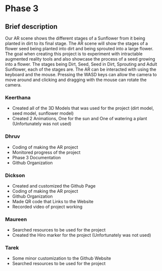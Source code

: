 # Phase 3
## Brief description 
Our AR scene shows the different stages of a Sunflower from it being planted in dirt to its final stage. The AR scene will show the stages of a flower seed being planted into dirt and being sprouted into a large flower. The goal when creating this project is to experiment with intractable augmented reality tools and also showcase the process of a seed growing into a flower. The stages being Dirt, Seed, Seed in Dirt, Sprouting and Adult Sunflower, each of the stages are. The AR can be interacted with using the keyboard and the mouse. Pressing the WASD keys can allow the camera to move around and clicking and dragging with the mouse can rotate the camera.

### Keerthana
- Created all of the 3D Models that was used for the project (dirt model, seed model, sunflower model)
- Created 2 Animations, One for the sun and One of watering a plant (Unfortunately was not used)

### Dhruv
- Coding of making the AR project
- Monitored progress of the project
- Phase 3 Documentation
- Github Organization

### Dickson
- Created and customized the Github Page
- Coding of making the AR project
- Github Organization 
- Made QR code that Links to the Website
- Recorded video of project working

### Maureen
- Searched resources to be used for the project
- Created the Hiro marker for the project  (Unfortunately was not used)

### Tarek
- Some minor customization to the Github Website
- Searched resources to be used for the project
